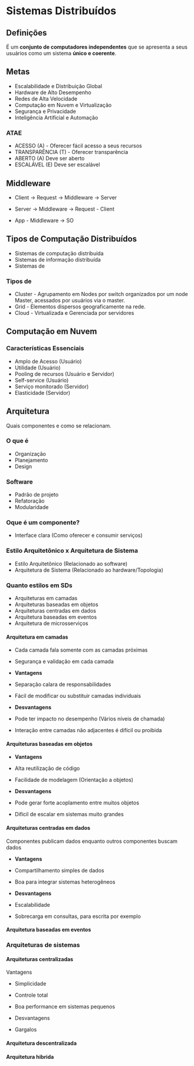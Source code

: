 # Sistemas Distribuídos

## Definições

É um **conjunto de computadores independentes** que se apresenta a seus usuários como um sistema **único e coerente**.

## Metas

- Escalabilidade e Distribuição Global
- Hardware de Alto Desempenho
- Redes de Alta Velocidade
- Computação em Nuvem e Virtualização
- Segurança e Privacidade
- Inteligência Artificial e Automação

### ATAE

- ACESSO (A) - Oferecer fácil acesso a seus recursos
- TRANSPARÊNCIA (T) - Oferecer transparência
- ABERTO (A) Deve ser aberto
- ESCALÁVEL (E) Deve ser escalável

## Middleware

- Client ->  Request -> Middleware -> Server
- Server -> Middleware -> Request - Client

- App - Middleware -> SO

## Tipos de Computação Distribuídos

- Sistemas de computação distribuída
- Sistemas de informação distribuída
- Sistemas de 

### Tipos de

- Cluster - Agrupamento em Nodes por switch organizados por um node Master, acessados por usuários via o master.
- Grid - Elementos dispersos geograficamente na rede.
- Cloud - Virtualizada e Gerenciada por servidores

## Computação em Nuvem

### Características Essenciais

- Amplo de Acesso (Usuário)
- Utilidade (Usuário)
- Pooling de recursos (Usuário e Servidor)
- Self-service (Usuário)
- Serviço monitorado (Servidor)
- Elasticidade (Servidor)

## Arquitetura

Quais componentes e como se relacionam.

### O que é

- Organização
- Planejamento
- Design

### Software

- Padrão de projeto
- Refatoração
- Modularidade

### Oque é um componente?

- Interface clara (Como oferecer e consumir serviços)

### Estilo Arquitetônico x Arquitetura de Sistema

- Estilo Arquitetônico (Relacionado ao software)
- Arquitetura de Sistema (Relacionado ao hardware/Topologia)

### Quanto estilos em SDs

- Arquiteturas em camadas
- Arquiteturas baseadas em objetos
- Arquiteturas centradas em dados
- Arquitetura baseadas em eventos
- Arquitetura de microsserviços

#### Arquitetura em camadas

- Cada camada fala somente com as camadas próximas
- Segurança e validação em cada camada

- **Vantagens**

- Separação calara de responsabilidades
- Fácil de modificar ou substituir camadas individuais

- **Desvantagens**

- Pode ter impacto no desempenho (Vários níveis de chamada)
- Interação entre camadas não adjacentes é difícil ou proibida

#### Arquiteturas baseadas em objetos

- **Vantagens**

- Alta reutilização de código
- Facilidade de modelagem (Orientação a objetos)

- **Desvantagens**

- Pode gerar forte acoplamento entre muitos objetos
- Difícil de escalar em sistemas muito grandes

#### Arquiteturas centradas em dados

Componentes publicam dados enquanto outros componentes buscam dados

- **Vantagens**

- Compartilhamento simples de dados
- Boa para integrar sistemas heterogêneos

- **Desvantagens**

- Escalabilidade
- Sobrecarga em consultas, para escrita por exemplo

#### Arquitetura baseadas em eventos

### Arquiteturas de sistemas

#### Arquiteturas centralizadas

Vantagens

- Simplicidade
- Controle total
- Boa performance em sistemas pequenos

- Desvantagens

- Gargalos

#### Arquitetura descentralizada

#### Arquitetura hibrida
